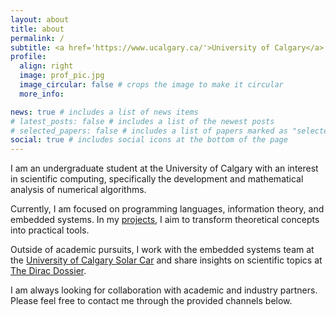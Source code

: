 ```yaml
---
layout: about
title: about
permalink: /
subtitle: <a href='https://www.ucalgary.ca/'>University of Calgary</a> • <a href='https://science.ucalgary.ca/'>Faculty of Science</a>
profile:
  align: right
  image: prof_pic.jpg
  image_circular: false # crops the image to make it circular
  more_info:

news: true # includes a list of news items
# latest_posts: false # includes a list of the newest posts
# selected_papers: false # includes a list of papers marked as "selected={true}"
social: true # includes social icons at the bottom of the page
---
```


I am an undergraduate student at the University of Calgary with an interest in scientific computing, specifically the development and mathematical analysis of numerical algorithms.

Currently, I am focused on programming languages, information theory, and embedded systems. In my [projects](/projects), I aim to transform theoretical concepts into practical tools.

Outside of academic pursuits, I work with the embedded systems team at the [University of Calgary Solar Car](https://calgarysolarcar.ca/) and share insights on scientific topics at [The Dirac Dossier]().

I am always looking for collaboration with academic and industry partners. Please feel free to contact me through the provided channels below.
